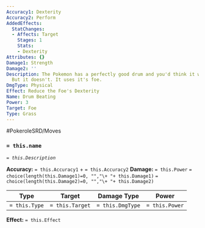 ```yaml
---
Accuracy1: Dexterity
Accuracy2: Perform
AddedEffects:
  StatChanges:
  - Affects: Target
    Stages: 1
    Stats:
    - Dexterity
Attributes: {}
Damage1: Strength
Damage2: ''
Description: The Pokemon has a perfectly good drum and you'd think it would use it.
  But it doesn't. It uses it's foe.
DmgType: Physical
Effect: Reduce the Foe's Dexterity
Name: Drum Beating
Power: 3
Target: Foe
Type: Grass
---
```


#PokeroleSRD/Moves

### `= this.name` 
*`= this.Description`*

**Accuracy:** `= this.Accuracy1` + `= this.Accuracy2`
**Damage:** `= this.Power` `= choice(length(this.Damage1)=0, "","\+ "+ this.Damage1)` `= choice(length(this.Damage2)=0, "","\+ "+ this.Damage2)`

| Type          | Target          | Damage Type          | Power          |
| ------------- | --------------- | ---------------- | -------------- |
| `= this.Type` | `= this.Target` | `= this.DmgType` | `= this.Power` | 

**Effect:** `= this.Effect`